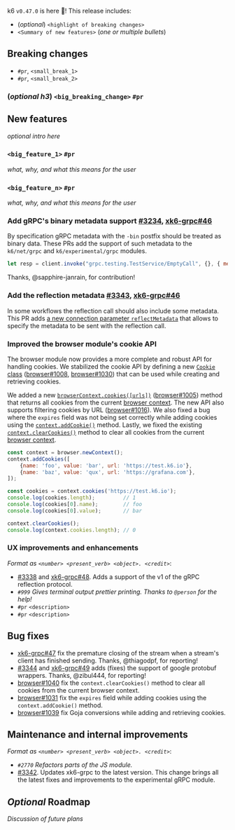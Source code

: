 k6 `v0.47.0` is here 🎉! This release includes:

- (_optional_) `<highlight of breaking changes>`
- `<Summary of new features>` (_one or multiple bullets_)


## Breaking changes

- `#pr`, `<small_break_1>`
- `#pr`, `<small_break_2>`

### (_optional h3_) `<big_breaking_change>` `#pr`

## New features

_optional intro here_

### `<big_feature_1>` `#pr`

_what, why, and what this means for the user_

### `<big_feature_n>` `#pr`

_what, why, and what this means for the user_

### Add gRPC's binary metadata support [#3234](https://github.com/grafana/k6/pull/3234), [xk6-grpc#46](https://github.com/grafana/xk6-grpc/pull/46)

By specification gRPC metadata with the `-bin` postfix should be treated as binary data. These PRs add the support of such metadata to the `k6/net/grpc` and `k6/experimental/grpc` modules.

```js
let resp = client.invoke("grpc.testing.TestService/EmptyCall", {}, { metadata: { "X-Load-Tester-bin": new Uint8Array([2, 200]) } })
```

Thanks, @sapphire-janrain, for contribution!

### Add the reflection metadata [#3343](https://github.com/grafana/k6/pull/3343), [xk6-grpc#46](https://github.com/grafana/xk6-grpc/pull/46)

In some workflows the reflection call should also include some metadata. This PR adds [a new connection parameter `reflectMetadata`](https://k6.io/docs/javascript-api/k6-net-grpc/client/client-connect/#connectparams) that allows to specify the metadata to be sent with the reflection call.

### Improved the browser module's cookie API

The browser module now provides a more complete and robust API for handling cookies. We stabilized the cookie API by defining a new [`Cookie` class](https://k6.io/docs/javascript-api/k6-experimental/browser/browsercontext/cookie) ([browser#1008](https://github.com/grafana/xk6-browser/pull/1008), [browser#1030](https://github.com/grafana/xk6-browser/pull/1030)) that can be used while creating and retrieving cookies.

We added a new [`browserContext.cookies([urls])`](https://k6.io/docs/javascript-api/k6-experimental/browser/browsercontext/cookies/) ([browser#1005](https://github.com/grafana/xk6-browser/pull/1005)) method that returns all cookies from the current [browser context](https://k6.io/docs/javascript-api/k6-experimental/browser/browsercontext). The new API also supports filtering cookies by URL ([browser#1016](https://github.com/grafana/xk6-browser/pull/1016)). We also fixed a bug where the `expires` field was not being set correctly while adding cookies using the [`context.addCookie()`](https://k6.io/docs/javascript-api/k6-experimental/browser/browsercontext/addcookies/) method. Lastly, we fixed the existing [`context.clearCookies()`](https://k6.io/docs/javascript-api/k6-experimental/browser/browsercontext/clearcookies) method to clear all cookies from the current [browser context](https://k6.io/docs/javascript-api/k6-experimental/browser/browsercontext).

```js
const context = browser.newContext();
context.addCookies([
    {name: 'foo', value: 'bar', url: 'https://test.k6.io'},
    {name: 'baz', value: 'qux', url: 'https://grafana.com'},
]);

const cookies = context.cookies('https://test.k6.io');
console.log(cookies.length);         // 1
console.log(cookies[0].name);        // foo
console.log(cookies[0].value);       // bar

context.clearCookies();
console.log(context.cookies.length); // 0
```

### UX improvements and enhancements

_Format as `<number> <present_verb> <object>. <credit>`_:

- [#3338](https://github.com/grafana/k6/pull/3338) and [xk6-grpc#48](https://github.com/grafana/xk6-grpc/pull/48). Adds a support of the v1 of the gRPC reflection protocol.
- _`#999` Gives terminal output prettier printing. Thanks to `@person` for the help!_
- `#pr` `<description>`
- `#pr` `<description>`

## Bug fixes

- [xk6-grpc#47](https://github.com/grafana/xk6-grpc/pull/47) fix the premature closing of the stream when a stream's client has finished sending. Thanks, @thiagodpf, for reporting!
- [#3344](https://github.com/grafana/k6/pull/3344) and [xk6-grpc#49](https://github.com/grafana/xk6-grpc/pull/49) adds (fixes) the support of google protobuf wrappers. Thanks, @zibul444, for reporting!
- [browser#1040](https://github.com/grafana/xk6-browser/pull/1040) fix the `context.clearCookies()` method to clear all cookies from the current browser context.
- [browser#1031](https://github.com/grafana/xk6-browser/pull/1031) fix the `expires` field while adding cookies using the `context.addCookie()` method.
- [browser#1039](https://github.com/grafana/xk6-browser/pull/1039) fix Goja conversions while adding and retrieving cookies.

## Maintenance and internal improvements

_Format as `<number> <present_verb> <object>. <credit>`_:
- _`#2770` Refactors parts of the JS module._
- [#3342](https://github.com/grafana/k6/pull/3342). Updates xk6-grpc to the latest version. This change brings all the latest fixes and improvements to the experimental gRPC module.

## _Optional_ Roadmap

_Discussion of future plans_

